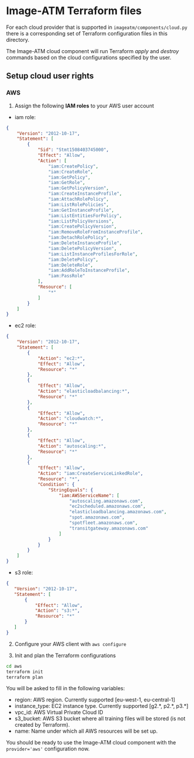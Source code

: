 # Image-ATM Terraform files

For each cloud provider that is supported in `imageatm/components/cloud.py` there is a corresponding set of Terraform
configuration files in this directory.

The Image-ATM cloud component will run Terraform *apply* and *destroy* commands based on the cloud configurations
specified by the user.

## Setup cloud user rights
### AWS

1. Assign the following **IAM roles** to your AWS user account

* iam role:
```json
{
    "Version": "2012-10-17",
    "Statement": [
        {
            "Sid": "Stmt1508403745000",
            "Effect": "Allow",
            "Action": [
                "iam:CreatePolicy",
                "iam:CreateRole",
                "iam:GetPolicy",
                "iam:GetRole",
                "iam:GetPolicyVersion",
                "iam:CreateInstanceProfile",
                "iam:AttachRolePolicy",
                "iam:ListRolePolicies",
                "iam:GetInstanceProfile",
                "iam:ListEntitiesForPolicy",
                "iam:ListPolicyVersions",
                "iam:CreatePolicyVersion",
                "iam:RemoveRoleFromInstanceProfile",
                "iam:DetachRolePolicy",
                "iam:DeleteInstanceProfile",
                "iam:DeletePolicyVersion",
                "iam:ListInstanceProfilesForRole",
                "iam:DeletePolicy",
                "iam:DeleteRole",
                "iam:AddRoleToInstanceProfile",
                "iam:PassRole"
            ],
            "Resource": [
                "*"
            ]
        }
    ]
}
```

* ec2 role:
```json
{
    "Version": "2012-10-17",
    "Statement": [
        {
            "Action": "ec2:*",
            "Effect": "Allow",
            "Resource": "*"
        },
        {
            "Effect": "Allow",
            "Action": "elasticloadbalancing:*",
            "Resource": "*"
        },
        {
            "Effect": "Allow",
            "Action": "cloudwatch:*",
            "Resource": "*"
        },
        {
            "Effect": "Allow",
            "Action": "autoscaling:*",
            "Resource": "*"
        },
        {
            "Effect": "Allow",
            "Action": "iam:CreateServiceLinkedRole",
            "Resource": "*",
            "Condition": {
                "StringEquals": {
                    "iam:AWSServiceName": [
                        "autoscaling.amazonaws.com",
                        "ec2scheduled.amazonaws.com",
                        "elasticloadbalancing.amazonaws.com",
                        "spot.amazonaws.com",
                        "spotfleet.amazonaws.com",
                        "transitgateway.amazonaws.com"
                    ]
                }
            }
        }
    ]
}
```

* s3 role:
``` json
{
   "Version": "2012-10-17",
   "Statement": [
       {
           "Effect": "Allow",
           "Action": "s3:*",
           "Resource": "*"
       }
   ]
}
```

2. Configure your AWS client with `aws configure`

3. Init and plan the Terraform configurations

```bash
cd aws
terraform init
terraform plan
```

You will be asked to fill in the following variables:
  - region: AWS region. Currently supported [eu-west-1, eu-central-1]
  - instance_type: EC2 instance type. Currently supported [g2.\*, p2.\*, p3.\*]
  - vpc_id: AWS Virtual Private Cloud ID
  - s3_bucket: AWS S3 bucket where all training files will be stored (is not created by Terraform).
  - name: Name under which all AWS resources will be set up.

You should be ready to use the Image-ATM cloud component with the `provider='aws'` configuration now.
